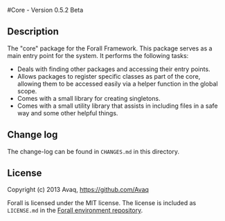 #Core - Version 0.5.2 Beta

## Description

The "core" package for the Forall Framework.
This package serves as a main entry point for the system. It performs the following tasks:

* Deals with finding other packages and accessing their entry points.
* Allows packages to register specific classes as part of the core, allowing them to be
  accessed easily via a helper function in the global scope.
* Comes with a small library for creating singletons.
* Comes with a  small utility library that assists in including files in a safe way and
  some other helpful things.

## Change log

The change-log can be found in `CHANGES.md` in this directory.

## License

Copyright (c) 2013 Avaq, https://github.com/Avaq

Forall is licensed under the MIT license. The license is included as `LICENSE.md` in the
[Forall environment repository](https://github.com/ForallFramework/Forall).
